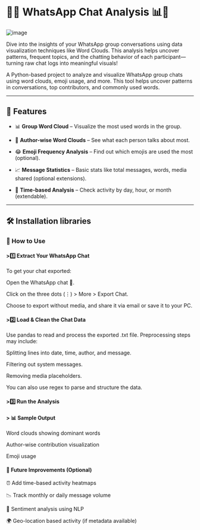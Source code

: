 # 📱💬 WhatsApp Chat Analysis 📊🧠
![image](https://github.com/user-attachments/assets/124266df-3487-4991-9912-2c814c3b2b60)

Dive into the insights of your WhatsApp group conversations using data visualization techniques like Word Clouds. This analysis helps uncover patterns, frequent topics, and the chatting behavior of each participant—turning raw chat logs into meaningful visuals!


A Python-based project to analyze and visualize WhatsApp group chats using word clouds, emoji usage, and more. This tool helps uncover patterns in conversations, top contributors, and commonly used words.

---

## 🚀 Features

- 📊 **Group Word Cloud** – Visualize the most used words in the group.

- 👤 **Author-wise Word Clouds** – See what each person talks about most.

- 😂 **Emoji Frequency Analysis** – Find out which emojis are used the most (optional).

- 📈 **Message Statistics** – Basic stats like total messages, words, media shared (optional extensions).

- 📅 **Time-based Analysis** – Check activity by day, hour, or month (extendable).

---

## 🛠️ Installation libraries


### 📂 How to Use

#### >1️⃣ Extract Your WhatsApp Chat

To get your chat exported:

Open the WhatsApp chat 📱.

Click on the three dots (⋮) > More > Export Chat.

Choose to export without media, and share it via email or save it to your PC.

#### >2️⃣ Load & Clean the Chat Data

Use pandas to read and process the exported .txt file. Preprocessing steps may include:

Splitting lines into date, time, author, and message.

Filtering out system messages.

Removing media placeholders.

You can also use regex to parse and structure the data.

#### >3️⃣ Run the Analysis

#### > 📊 Sample Output

Word clouds showing dominant words

Author-wise contribution visualization

Emoji usage 

#### 📌 Future Improvements (Optional)

⏰ Add time-based activity heatmaps

📉 Track monthly or daily message volume

🧠 Sentiment analysis using NLP

🌍 Geo-location based activity (if metadata available)

